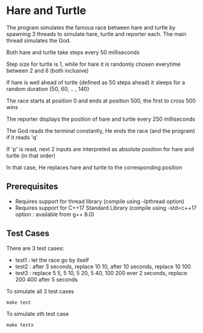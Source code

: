 # Hare and Turtle

The program simulates the famous race between hare and turtle by spawning 3 threads to simulate hare, turtle and reporter each. The main thread simulates the God.

Both hare and turtle take steps every 50 milliseconds

Step size for turtle is 1, while for hare it is randomly chosen everytime between 2 and 6 (both inclusive)

If hare is well ahead of turtle (defined as 50 steps ahead) it sleeps for a random duration {50, 60, .. , 140}


The race starts at position 0 and ends at position 500, the first to cross 500 wins

The reporter displays the position of hare and turtle every 250 milliseconds

The God reads the terminal constantly, He ends the race (and the program) if it reads 'q'

If 'p' is read, next 2 inputs are interpreted as absolute position for hare and turtle (in that order) 

In that case, He replaces hare and turtle to the corresponding position

## Prerequisites
* Requires support for thread library (compile using -lpthread option)
* Requires support for C++17 Standard Library (compile using -std=c++17 option : available from g++ 8.0)

## Test Cases
There are 3 test cases:

* test1 : let the race go by itself
* test2 : after 3 seconds, replace 10 10, after 10 seconds, replace 10 100
* test3 : replace 5 5, 5 10, 5 20, 5 40, 100 200 ever 2 seconds, replace 200 400 after 5 seconds

To simulate all 3 test cases
```
make test
``` 
To simulate xth test case
```
make testx
```